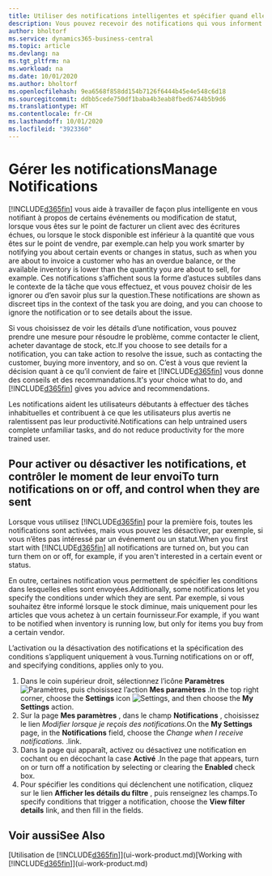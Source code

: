 ```yaml
---
title: Utiliser des notifications intelligentes et spécifier quand elles doivent s’afficher | Microsoft Docs
description: Vous pouvez recevoir des notifications qui vous informent sur les modifications de statut ou les événements, par exemple, un solde échu ou un stock bas.
author: bholtorf
ms.service: dynamics365-business-central
ms.topic: article
ms.devlang: na
ms.tgt_pltfrm: na
ms.workload: na
ms.date: 10/01/2020
ms.author: bholtorf
ms.openlocfilehash: 9ea6568f858dd154b7126f6444b45e4e548c6d18
ms.sourcegitcommit: ddbb5cede750df1baba4b3eab8fbed6744b5b9d6
ms.translationtype: HT
ms.contentlocale: fr-CH
ms.lasthandoff: 10/01/2020
ms.locfileid: "3923360"
---
```

# <a name="manage-notifications"></a><span data-ttu-id="c7fd3-103">Gérer les notifications</span><span class="sxs-lookup"><span data-stu-id="c7fd3-103">Manage Notifications</span></span>

[!INCLUDE[d365fin](includes/d365fin_md.md)] <span data-ttu-id="c7fd3-104">vous aide à travailler de façon plus intelligente en vous notifiant à propos de certains événements ou modification de statut, lorsque vous êtes sur le point de facturer un client avec des écritures échues, ou lorsque le stock disponible est inférieur à la quantité que vous êtes sur le point de vendre, par exemple.</span><span class="sxs-lookup"><span data-stu-id="c7fd3-104">can help you work smarter by notifying you about certain events or changes in status, such as when you are about to invoice a customer who has an overdue balance, or the available inventory is lower than the quantity you are about to sell, for example.</span></span> <span data-ttu-id="c7fd3-105">Ces notifications s’affichent sous la forme d’astuces subtiles dans le contexte de la tâche que vous effectuez, et vous pouvez choisir de les ignorer ou d’en savoir plus sur la question.</span><span class="sxs-lookup"><span data-stu-id="c7fd3-105">These notifications are shown as discreet tips in the context of the task you are doing, and you can choose to ignore the notification or to see details about the issue.</span></span>  

<span data-ttu-id="c7fd3-106">Si vous choisissez de voir les détails d’une notification, vous pouvez prendre une mesure pour résoudre le problème, comme contacter le client, acheter davantage de stock, etc.</span><span class="sxs-lookup"><span data-stu-id="c7fd3-106">If you choose to see details for a notification, you can take action to resolve the issue, such as contacting the customer, buying more inventory, and so on.</span></span> <span data-ttu-id="c7fd3-107">C’est à vous que revient la décision quant à ce qu’il convient de faire et [!INCLUDE[d365fin](includes/d365fin_md.md)] vous donne des conseils et des recommandations.</span><span class="sxs-lookup"><span data-stu-id="c7fd3-107">It's your choice what to do, and [!INCLUDE[d365fin](includes/d365fin_md.md)] gives you advice and recommendations.</span></span>  

<span data-ttu-id="c7fd3-108">Les notifications aident les utilisateurs débutants à effectuer des tâches inhabituelles et contribuent à ce que les utilisateurs plus avertis ne ralentissent pas leur productivité.</span><span class="sxs-lookup"><span data-stu-id="c7fd3-108">Notifications can help untrained users complete unfamiliar tasks, and do not reduce productivity for the more trained user.</span></span>  

## <a name="to-turn-notifications-on-or-off-and-control-when-they-are-sent"></a><span data-ttu-id="c7fd3-109">Pour activer ou désactiver les notifications, et contrôler le moment de leur envoi</span><span class="sxs-lookup"><span data-stu-id="c7fd3-109">To turn notifications on or off, and control when they are sent</span></span>

<span data-ttu-id="c7fd3-110">Lorsque vous utilisez [!INCLUDE[d365fin](includes/d365fin_md.md)] pour la première fois, toutes les notifications sont activées, mais vous pouvez les désactiver, par exemple, si vous n’êtes pas intéressé par un événement ou un statut.</span><span class="sxs-lookup"><span data-stu-id="c7fd3-110">When you first start with [!INCLUDE[d365fin](includes/d365fin_md.md)] all notifications are turned on, but you can turn them on or off, for example, if you aren't interested in a certain event or status.</span></span>  

<span data-ttu-id="c7fd3-111">En outre, certaines notification vous permettent de spécifier les conditions dans lesquelles elles sont envoyées.</span><span class="sxs-lookup"><span data-stu-id="c7fd3-111">Additionally, some notifications let you specify the conditions under which they are sent.</span></span> <span data-ttu-id="c7fd3-112">Par exemple, si vous souhaitez être informé lorsque le stock diminue, mais uniquement pour les articles que vous achetez à un certain fournisseur.</span><span class="sxs-lookup"><span data-stu-id="c7fd3-112">For example, if you want to be notified when inventory is running low, but only for items you buy from a certain vendor.</span></span>  

<span data-ttu-id="c7fd3-113">L’activation ou la désactivation des notifications et la spécification des conditions s’appliquent uniquement à vous.</span><span class="sxs-lookup"><span data-stu-id="c7fd3-113">Turning notifications on or off, and specifying conditions, applies only to you.</span></span>  

1. <span data-ttu-id="c7fd3-114">Dans le coin supérieur droit, sélectionnez l’icône **Paramètres** ![Paramètres](media/ui-experience/settings_icon_small.png "Icône Paramètres du tableau de bord"), puis choisissez l’action **Mes paramètres** .</span><span class="sxs-lookup"><span data-stu-id="c7fd3-114">In the top right corner, choose the **Settings** icon ![Settings](media/ui-experience/settings_icon_small.png "Settings icon for role center"), and then choose the **My Settings** action.</span></span>  
2. <span data-ttu-id="c7fd3-115">Sur la page **Mes paramètres** , dans le champ **Notifications** , choisissez le lien *Modifier lorsque je reçois des notifications.*</span><span class="sxs-lookup"><span data-stu-id="c7fd3-115">On the **My Settings** page, in the **Notifications** field, choose the *Change when I receive notifications.*</span></span> <span data-ttu-id="c7fd3-116">.</span><span class="sxs-lookup"><span data-stu-id="c7fd3-116">link.</span></span>  
3. <span data-ttu-id="c7fd3-117">Dans la page qui apparaît, activez ou désactivez une notification en cochant ou en décochant la case **Activé** .</span><span class="sxs-lookup"><span data-stu-id="c7fd3-117">In the page that appears, turn on or turn off a notification by selecting or clearing the **Enabled** check box.</span></span>  
4. <span data-ttu-id="c7fd3-118">Pour spécifier les conditions qui déclenchent une notification, cliquez sur le lien **Afficher les détails du filtre** , puis renseignez les champs.</span><span class="sxs-lookup"><span data-stu-id="c7fd3-118">To specify conditions that trigger a notification, choose the **View filter details** link, and then fill in the fields.</span></span>  

## <a name="see-also"></a><span data-ttu-id="c7fd3-119">Voir aussi</span><span class="sxs-lookup"><span data-stu-id="c7fd3-119">See Also</span></span>

<span data-ttu-id="c7fd3-120">[Utilisation de [!INCLUDE[d365fin](includes/d365fin_md.md)]](ui-work-product.md)</span><span class="sxs-lookup"><span data-stu-id="c7fd3-120">[Working with [!INCLUDE[d365fin](includes/d365fin_md.md)]](ui-work-product.md)</span></span>
